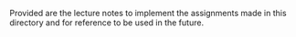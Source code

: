 Provided are the lecture notes to implement the assignments made in this directory and for reference to be used in the future.
